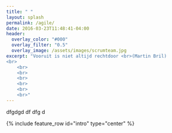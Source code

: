 ```yaml
---
title: " "
layout: splash
permalink: /agile/
date: 2016-03-23T11:48:41-04:00
header:
  overlay_color: "#000"
  overlay_filter: "0.5"
  overlay_image: /assets/images/scrumteam.jpg
excerpt: "Vooruit is niet altijd rechtdoor <br>(Martin Bril)
<br>
	<br>
	<br>
	<br>
	<br>
	<br>
	<br>"
---
```


<p>
dfgdgd df dfg d
</p>

{% include feature_row id="intro" type="center" %}

